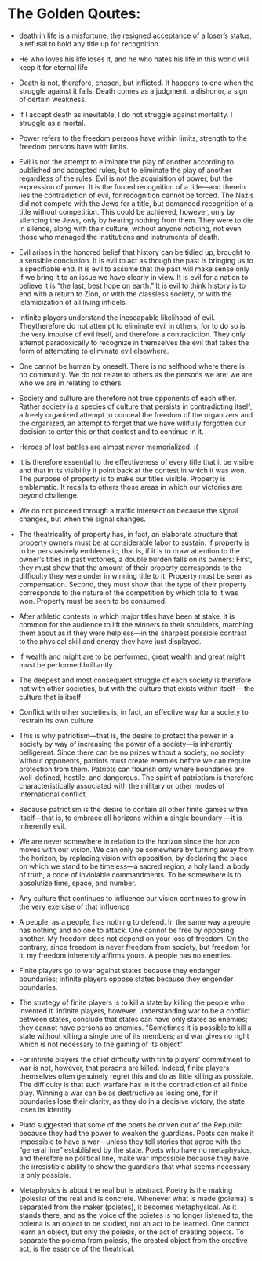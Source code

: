 # The Golden Qoutes:


- death in life is a misfortune, the resigned acceptance of a loser’s status, a refusal to hold any title up for recognition.

- He who loves his life loses it, and he who hates his life in this world will keep it for eternal life

- Death is not, therefore, chosen, but inflicted. It happens to one when the struggle against it fails. Death comes as a judgment, a dishonor, a sign of certain weakness.

- If I accept death as inevitable, I do not struggle against mortality. I struggle as a mortal.

- Power refers to the freedom persons have within limits, strength to the freedom persons have with limits.

- Evil is not the attempt to eliminate the play of another according to published and accepted rules, but to eliminate the play of another regardless of the rules. Evil is not the acquisition of power, but the expression of power. It is the forced recognition of a title—and therein lies the contradiction of evil, for recognition cannot be forced. The Nazis did not compete with the Jews for a title, but demanded recognition of a title without competition. This could be achieved, however, only by silencing the Jews, only by hearing nothing from them. They were to die in silence, along with their culture, without anyone noticing, not even those who managed the institutions and instruments of death.


- Evil arises in the honored belief that history can be tidied up, brought to a sensible conclusion. It is evil to act as though the past is bringing us to a specifiable end. It is evil to assume that the past will make sense only if we bring it to an issue we have clearly in view. It is evil for a nation to believe it is “the last, best hope on earth.” It is evil to think history is to end with a return to Zion, or with the classless society, or with the Islamicization of all living infidels.


- Infinite players understand the inescapable likelihood of evil. Theytherefore do not attempt to eliminate evil in others, for to do so is the very impulse of evil itself, and therefore a contradiction. They only attempt paradoxically to recognize in themselves the evil that takes the form of attempting to eliminate evil elsewhere.


- One cannot be human by oneself.
There is no selfhood where there is no community. We do not relate to
others as the persons we are; we are who we are in relating to others.


- Society and culture are therefore not true opponents of each other.
Rather society is a species of culture that persists in contradicting itself,
a freely organized attempt to conceal the freedom of the organizers and
the organized, an attempt to forget that we have willfully forgotten our
decision to enter this or that contest and to continue in it.


- Heroes of lost battles are almost never memorialized. :(

- It is therefore essential to the effectiveness of every title that it be
visible and that in its visibility it point back at the contest in which it
was won. The purpose of property is to make our titles visible. Property
is emblematic. It recalls to others those areas in which our victories are
beyond challenge.

- We do not proceed through a traffic intersection
because the signal changes, but when the signal changes.


- The theatricality of property has, in fact, an elaborate structure that
property owners must be at considerable labor to sustain. If property is
to be persuasively emblematic, that is, if it is to draw attention to the
owner’s titles in past victories, a double burden falls on its owners:
First, they must show that the amount of their property corresponds
to the difficulty they were under in winning title to it. Property must be
seen as compensation.
Second, they must show that the type of their property corresponds
to the nature of the competition by which title to it was won. Property
must be seen to be consumed.


- After athletic contests in which major titles have been at stake, it
is common for the audience to lift the winners to their shoulders,
marching them about as if they were helpless—in the sharpest possible
contrast to the physical skill and energy they have just displayed.


- If wealth and might are to be performed, great wealth and great
might must be performed brilliantly.


- The deepest and most consequent struggle of each society is therefore
not with other societies, but with the culture that exists within itself—
the culture that is itself


- Conflict with other societies is, in fact, an
effective way for a society to restrain its own culture


- This is why patriotism—that is, the desire to protect the power in a
society by way of increasing the power of a society—is inherently
belligerent. Since there can be no prizes without a society, no society
without opponents, patriots must create enemies before we can require
protection from them. Patriots can flourish only where boundaries are
well-defined, hostile, and dangerous. The spirit of patriotism is therefore
characteristically associated with the military or other modes of
international conflict.


- Because patriotism is the desire to contain all other finite games
within itself—that is, to embrace all horizons within a single boundary
—it is inherently evil.


- We are never somewhere in relation to the horizon since the horizon
moves with our vision. We can only be somewhere by turning away from
the horizon, by replacing vision with opposition, by declaring the place
on which we stand to be timeless—a sacred region, a holy land, a body
of truth, a code of inviolable commandments. To be somewhere is to
absolutize time, space, and number.


- Any culture that continues to influence our vision
continues to grow in the very exercise of that influence


- A people, as a people, has nothing to defend. In the same way a
people has nothing and no one to attack. One cannot be free by
opposing another. My freedom does not depend on your loss of
freedom. On the contrary, since freedom is never freedom from society,
but freedom for it, my freedom inherently affirms yours.
A people has no enemies.


- Finite players
go to war against states because they endanger boundaries; infinite
players oppose states because they engender boundaries.


- The strategy of finite players is to kill a state by killing the people
who invented it. Infinite players, however, understanding war to be a
conflict between states, conclude that states can have only states as
enemies; they cannot have persons as enemies. “Sometimes it is possible
to kill a state without killing a single one of its members; and war gives
no right which is not necessary to the gaining of its object”


- For infinite players the chief difficulty with finite players’
commitment to war is not, however, that persons are killed. Indeed,
finite players themselves often genuinely regret this and do as little
killing as possible. The difficulty is that such warfare has in it the
contradiction of all finite play. Winning a war can be as destructive as
losing one, for if boundaries lose their clarity, as they do in a decisive
victory, the state loses its identity


- Plato suggested that some of the poets be driven out of the Republic
because they had the power to weaken the guardians. Poets can make it
impossible to have a war—unless they tell stories that agree with the
“general line” established by the state. Poets who have no metaphysics,
and therefore no political line, make war impossible because they have
the irresistible ability to show the guardians that what seems necessary
is only possible.


- Metaphysics is about the real but is abstract. Poetry is the making
(poiesis) of the real and is concrete. Whenever what is made (poiema) is
separated from the maker (poietes), it becomes metaphysical. As it
stands there, and as the voice of the poietes is no longer listened to, the
poiema is an object to be studied, not an act to be learned. One cannot
learn an object, but only the poiesis, or the act of creating objects. To
separate the poiema from poiesis, the created object from the creative
act, is the essence of the theatrical.



